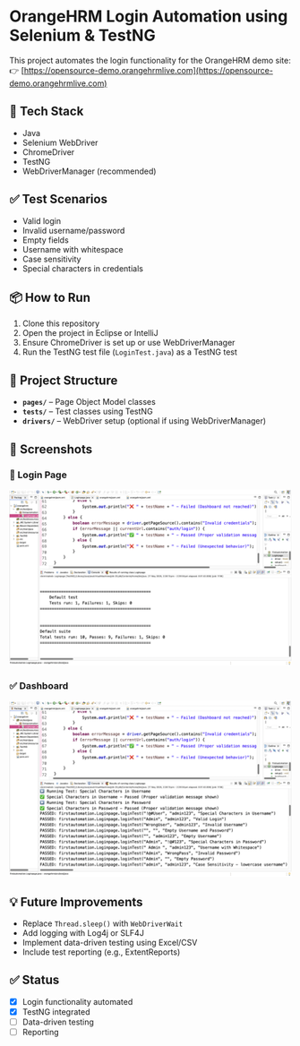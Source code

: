 # OrangeHRM Login Automation using Selenium & TestNG

This project automates the login functionality for the OrangeHRM demo site:  
👉 [https://opensource-demo.orangehrmlive.com](https://opensource-demo.orangehrmlive.com)

## 🔧 Tech Stack
- Java
- Selenium WebDriver
- ChromeDriver
- TestNG
- WebDriverManager (recommended)

## ✅ Test Scenarios
- Valid login
- Invalid username/password
- Empty fields
- Username with whitespace
- Case sensitivity
- Special characters in credentials

## 📦 How to Run
1. Clone this repository
2. Open the project in Eclipse or IntelliJ
3. Ensure ChromeDriver is set up or use WebDriverManager
4. Run the TestNG test file (`LoginTest.java`) as a TestNG test

## 📁 Project Structure
- **`pages/`** – Page Object Model classes
- **`tests/`** – Test classes using TestNG
- **`drivers/`** – WebDriver setup (optional if using WebDriverManager)

## 📸 Screenshots

### 🔐 Login Page
![Login Page](screenshot/Result1.png)

### ✅ Dashboard
![Login Page](screenshot/Result2.png)

## 💡 Future Improvements
- Replace `Thread.sleep()` with `WebDriverWait`
- Add logging with Log4j or SLF4J
- Implement data-driven testing using Excel/CSV
- Include test reporting (e.g., ExtentReports)

## ✅ Status
- [x] Login functionality automated
- [x] TestNG integrated
- [ ] Data-driven testing
- [ ] Reporting
